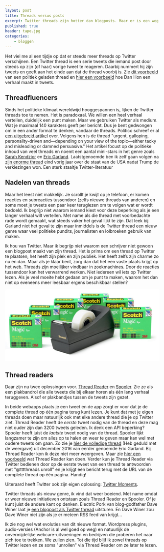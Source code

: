 ```yaml
---
layout: post
title: Threads versus posts
excerpt: Twitter threads zijn hotter dan blogposts. Maar er is een weg terug
published: true
header: tape.jpg 
categories: 
    - bloggen
---
```


Het viel me al een tijdje op dat er steeds meer threads op Twitter verschijnen. Een Twitter thread is een serie tweets die iemand post door steeds op zijn (of haar) vorige tweet te reageren. Daarbij nummert hij zijn tweets en geeft aan het einde aan dat de thread voorbij is. Zie [dit voorbeeld](https://twitter.com/Noahpinion/status/904366578149408769) van een politiek geladen thread en [hier een voorbeeld](https://twitter.com/hondanhon/status/868512789815361536) hoe Dan Hon een verhaal maakt in tweets. 

## Threadfluencers
Sinds het politieke klimaat wereldwijd hooggespannen is, lijken de Twitter threads toe te nemen. Het is paradoxaal. We willen een heel verhaal vertellen, duidelijk een punt maken. Maar we gebruiken Twitter als medium. Wat je maximaal 140 karakters geeft per bericht. Dus je bent gedwongen om in een ander format te denken, vandaar de threads. 
Politico schreef er al [een uitgebreid artikel](http://www.politico.com/magazine/story/2017/09/05/twitter-thread-social-media-trend-215539) over. Volgens hen is de thread "urgent, galloping, personality-driven and—depending on your view of the topic—either tacky and misleading or damned persuasive." Het artikel focust op de politieke inhoud van veel threads en noemt een aantal mini-stars in het genre zoals [Sarah Kendzior](https://twitter.com/sarahkendzior) en [Eric Garland](https://twitter.com/ericgarland). Laatstgenoemde ben ik zelf gaan volgen na [zijn enorme thread](https://twitter.com/ericgarland/status/808045818024497157) eind vorig jaar over de staat van de USA nadat Trump de verkiezingen won. Een sterk staaltje Twitter-literatuur

## Nadelen van threads
Maar het leest niet makkelijk. Je scrollt je kwijt op je telefoon, er komen reacties en subreacties tussendoor (zelfs nieuwe threads van anderen) en soms moet je tweets een paar keer teruglezen om te volgen wat er wordt bedoeld. Ik begrijp niet waarom iemand kiest voor deze beperking als je een langer verhaal wilt vertellen. Met name als die thread met voorbedachte rade wordt gemaakt, wat steeds vaker het geval lijkt te zijn. Dat leek bij Garland niet het geval te zijn maar inmiddels is de Twitter thread een nieuw genre waar veel politieke pundits, journalisten en lolbroeken gebruik van maken.

Ik hou van Twitter. Maar ik begrijp niet waarom een schrijver niet gewoon een blogpost maakt van zijn thread. Het is prima om een thread op Twitter te plaatsen, het heeft zijn plek en zijn publiek. Het heeft zelfs zijn charme zo nu en dan. Maar als je klaar bent, zorg dan dat het een vaste plaats krijgt op het web. Threads zijn moeilijker vindbaar in zoekmachines. Door de reacties tussendoor kan het verwarrend werken. Niet iedereen wil iets op Twitter lezen. Als je veel moeite hebt gedaan om je punt te maken, waarom het dan niet op eveneens meer leesbaar ergens beschikbaar stellen?

![ <> ](/images/tape.jpg "tape")

## Thread readers
Daar zijn nu twee oplossingen voor. [Thread Reader](https://tttthreads.com/) en [Spooler](https://tinysubversions.com/spooler/). Zie ze als een plakbandrol die alle tweets die bij elkaar horen als één lang verhaal teruggeven. Alsof er plakbandjes tussen de tweets zijn gezet.

In beide webapps plaats je een tweet en de app zorgt er voor dat je de complete thread op één pagina terug kunt lezen. Je kunt dat met je eigen threads doen maar natuurlijk ook met elke andere thread die je op Twitter ziet. Thread Reader heeft de _eerste_ tweet nodig van de thread en deze mag niet ouder zijn dan 3200 tweets geleden. Ik denk een API beperking? Spooler heeft juist de _laatste_ tweet nodig van de thread. Spooler lijkt langzamer te zijn om alles op te halen en weer te geven maar kan wel met oudere tweets om gaan. Zo zie je [hier de volledige thread](https://tinysubversions.com/spooler/#!?url=https://twitter.com/ericgarland/status/808073371363721216) (Heb geduld met de weergave) uit december 2016 van eerder genoemde Eric Garland. Bij Thread Reader kon ik deze niet meer weergeven. Maar zie [hier een voorbeeld](https://tttthreads.com/t/904366578149408769) wat Thread Reader kan doen. Verder kun je Thread Reader via Twitter bedienen door op de eerste tweet van een thread te antwoorden met "@tttthreads unroll" en je krijgt een bericht terug met de URL van de complete thread op één pagina. Handig!

Uiteraard heeft Twitter ook zijn eigen oplossing: [Twitter Moments](https://twitter.com/i/moments).  

Twitter threads als nieuw genre, ik vind dat weer boeiend. Met name omdat er weer nieuwe initiatieven ontstaan zoals Thread Reader en Spooler. Of je kunt juist de andere kant op denken. Electric Pork van blog-godfather Dave Winer laat je [een blogpost als Twitter thread](http://scripting.com/2017/03/11/electricPorkIsReadyForYouToTry.html) uitsturen. En Dave Winer zou Dave Winer niet zijn als je er meteen RSS feed van krijgt...

Ik zie nog wel wat evoluties van dit nieuwe format. Wordpress plugins, audio-versies (Anchor is al wel goed op weg) en natuurlijk de onvermijdelijke webcare-uitvoeringen en bedrijven die proberen het naar zich toe te trekken. We zullen zien. Tot die tijd blijf ik zowel threads op Twitter lezen en ze soms "unrollen" via Thread Reader om ze later te lezen.

